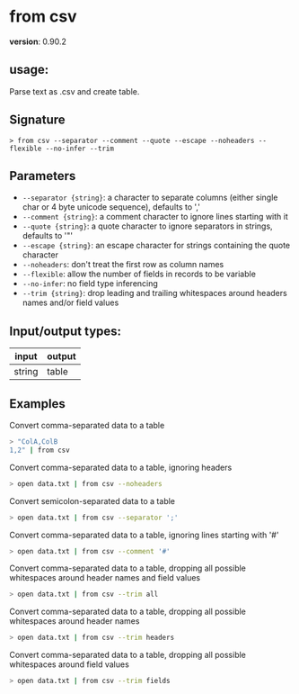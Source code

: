 # from csv

**version**: 0.90.2

## **usage**:

Parse text as .csv and create table.

## Signature

`> from csv --separator --comment --quote --escape --noheaders --flexible --no-infer --trim`

## Parameters

- `--separator {string}`: a character to separate columns (either single char or 4 byte unicode sequence), defaults to ','
- `--comment {string}`: a comment character to ignore lines starting with it
- `--quote {string}`: a quote character to ignore separators in strings, defaults to '"'
- `--escape {string}`: an escape character for strings containing the quote character
- `--noheaders`: don't treat the first row as column names
- `--flexible`: allow the number of fields in records to be variable
- `--no-infer`: no field type inferencing
- `--trim {string}`: drop leading and trailing whitespaces around headers names and/or field values

## Input/output types:

| input  | output |
| ------ | ------ |
| string | table  |

## Examples

Convert comma-separated data to a table

```bash
> "ColA,ColB
1,2" | from csv
```

Convert comma-separated data to a table, ignoring headers

```bash
> open data.txt | from csv --noheaders
```

Convert semicolon-separated data to a table

```bash
> open data.txt | from csv --separator ';'
```

Convert comma-separated data to a table, ignoring lines starting with '#'

```bash
> open data.txt | from csv --comment '#'
```

Convert comma-separated data to a table, dropping all possible whitespaces around header names and field values

```bash
> open data.txt | from csv --trim all
```

Convert comma-separated data to a table, dropping all possible whitespaces around header names

```bash
> open data.txt | from csv --trim headers
```

Convert comma-separated data to a table, dropping all possible whitespaces around field values

```bash
> open data.txt | from csv --trim fields
```
